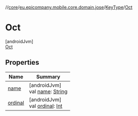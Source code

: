 //[core](../../../../index.md)/[eu.epicompany.mobile.core.domain.jose](../../index.md)/[KeyType](../index.md)/[Oct](index.md)

# Oct

[androidJvm]\
[Oct](index.md)

## Properties

| Name | Summary |
|---|---|
| [name](../../../eu.epicompany.mobile.core.network.model.wallet/-payment-means-type-resource/-account/index.md#-372974862%2FProperties%2F-1060529556) | [androidJvm]<br>val [name](../../../eu.epicompany.mobile.core.network.model.wallet/-payment-means-type-resource/-account/index.md#-372974862%2FProperties%2F-1060529556): [String](https://kotlinlang.org/api/latest/jvm/stdlib/kotlin/-string/index.html) |
| [ordinal](../../../eu.epicompany.mobile.core.network.model.wallet/-payment-means-type-resource/-account/index.md#-739389684%2FProperties%2F-1060529556) | [androidJvm]<br>val [ordinal](../../../eu.epicompany.mobile.core.network.model.wallet/-payment-means-type-resource/-account/index.md#-739389684%2FProperties%2F-1060529556): [Int](https://kotlinlang.org/api/latest/jvm/stdlib/kotlin/-int/index.html) |
